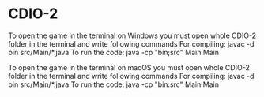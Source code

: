 # CDIO-2

To open the game in the terminal on Windows you must open whole CDIO-2 folder in the terminal and write following commands
For compiling:
javac -d bin src/Main/*.java
To run the code:
java -cp "bin;src" Main.Main

To open the game in the terminal on macOS you must open whole CDIO-2 folder in the terminal and write following commands
For compiling:
javac -d bin src/Main/*.java
To run the code:
java -cp "bin:src" Main.Main
